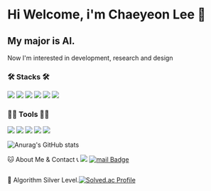 # Hi Welcome, i'm Chaeyeon Lee 👋

## My major is AI. 
Now I'm interested in development, research and design

### 🛠️ Stacks 🛠️
<img src="https://img.shields.io/badge/C-A8B9CC?style=flat-square&logo=C&logoColor=white"/> <img src="https://img.shields.io/badge/Python-3766AB?style=flat-square&logo=Python&logoColor=white"/>  <img src="https://img.shields.io/badge/Java-007396?style=flat-square&logo=Java&logoColor=white"/> <img src="https://img.shields.io/badge/MySQL-4479A1?style=flat-square&logo=MySQL&logoColor=white"/> <img src="https://img.shields.io/badge/React-4479A1?style=flat-square&logo=React&logoColor=white"/> <img src="https://img.shields.io/badge/Flutter-4479A1?style=flat-square&logo=Flutter&logoColor=white"/>

### 💪🏼 Tools 💪🏼
<img src="https://img.shields.io/badge/Visual Studio-007ACC?style=flat-square&logo=Visual Studio&logoColor=white"/> <img src="https://img.shields.io/badge/Visual Studio Code-007ACC?style=flat-square&logo=Visual Studio Code&logoColor=white"/>  <img src="https://img.shields.io/badge/GitHub-181717?style=flat-square&logo=GitHub&logoColor=white"/> <img src="https://img.shields.io/badge/Eclipse IDE-2C2255?style=flat-square&logo=Eclipse IDE&logoColor=white"/> <img src="https://img.shields.io/badge/IntelliJ IDEA-000000?style=flat-square&logo=IntelliJ IDEA&logoColor=white"/> 

![Anurag's GitHub stats](https://github-readme-stats.vercel.app/api?username=baeyuna97&show_icons=true&theme=radical)


🐱 About Me & Contact 📞
<a></a>
<a href="https://www.instagram.com/chaeyonii_530/"><img src="https://img.shields.io/badge/Instagram-E4405F?style=flat-square&logo=Instagram&logoColor=white&link=https://www.instagram.com/hye_inisfree/"/></a> [![mail Badge](https://img.shields.io/badge/Gmail-d14836?style=flat-square&logo=mail&logoColor=white&link=mailto:cy6366@gachon.ac.kr)](cy6366@gachon.ac.kr)

<div style="display:flex; flex-direction:row;">


🏅 Algorithm Silver Level. 

[![Solved.ac Profile](http://mazassumnida.wtf/api/v2/generate_badge?boj=cy6366)](https://solved.ac/cy6366/)  
